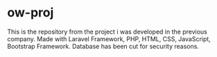 # ow-proj
This is the repository from the project i was developed in the previous company. Made with Laravel Framework, PHP, HTML, CSS, JavaScript, Bootstrap Framework. Database has been cut for security reasons.
